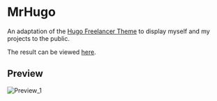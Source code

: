 # MrHugo

An adaptation of the [Hugo Freelancer Theme](https://github.com/digitalcraftsman/hugo-freelancer-theme) to display myself and my projects to the public.

The result can be viewed [here](https://ringodev.com).

## Preview

![Preview_1](https://d33wubrfki0l68.cloudfront.net/5fa82efd90363b00071832f1/screenshot.png)
